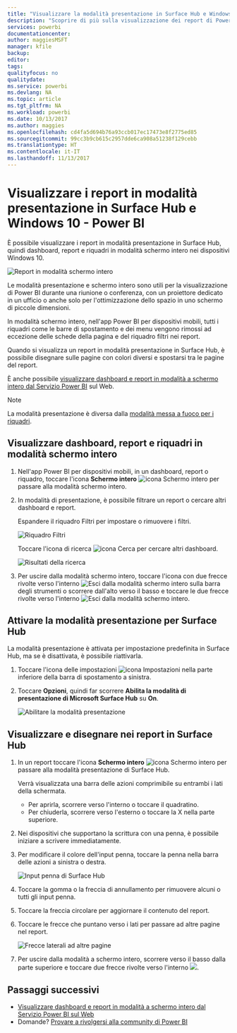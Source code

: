 ```yaml
---
title: "Visualizzare la modalità presentazione in Surface Hub e Windows 10 - Power BI"
description: "Scoprire di più sulla visualizzazione dei report di Power BI in Surface Hub e sulla visualizzazione di dashboard, report e riquadri di Power BI in modalità schermo intero nei dispositivi Windows 10."
services: powerbi
documentationcenter: 
author: maggiesMSFT
manager: kfile
backup: 
editor: 
tags: 
qualityfocus: no
qualitydate: 
ms.service: powerbi
ms.devlang: NA
ms.topic: article
ms.tgt_pltfrm: NA
ms.workload: powerbi
ms.date: 10/13/2017
ms.author: maggies
ms.openlocfilehash: cd4fa5d694b76a93ccb017ec17473e8f2775ed85
ms.sourcegitcommit: 99cc3b9cb615c2957dde6ca908a51238f129cebb
ms.translationtype: HT
ms.contentlocale: it-IT
ms.lasthandoff: 11/13/2017
---
```

# <a name="view-reports-in-presentation-mode-on-surface-hub-and-windows-10---power-bi"></a>Visualizzare i report in modalità presentazione in Surface Hub e Windows 10 - Power BI
È possibile visualizzare i report in modalità presentazione in Surface Hub, quindi dashboard, report e riquadri in modalità schermo intero nei dispositivi Windows 10. 

![Report in modalità schermo intero](media/mobile-windows-10-app-presentation-mode/power-bi-presentation-mode.png)

Le modalità presentazione e schermo intero sono utili per la visualizzazione di Power BI durante una riunione o conferenza, con un proiettore dedicato in un ufficio o anche solo per l'ottimizzazione dello spazio in uno schermo di piccole dimensioni. 

In modalità schermo intero, nell'app Power BI per dispositivi mobili, tutti i riquadri come le barre di spostamento e dei menu vengono rimossi ad eccezione delle schede della pagina e del riquadro filtri nei report.

Quando si visualizza un report in modalità presentazione in Surface Hub, è possibile disegnare sulle pagine con colori diversi e spostarsi tra le pagine del report.

È anche possibile [visualizzare dashboard e report in modalità a schermo intero dal Servizio Power BI](service-fullscreen-mode.md) sul Web.

> [!NOTE]
> La modalità presentazione è diversa dalla [modalità messa a fuoco per i riquadri](mobile-tiles-in-the-mobile-apps.md).
> 
> 

## <a name="display-dashboards-reports-and-tiles-in-full-screen-mode"></a>Visualizzare dashboard, report e riquadri in modalità schermo intero
1. Nell'app Power BI per dispositivi mobili, in un dashboard, report o riquadro, toccare l'icona **Schermo intero** ![icona Schermo intero](media/mobile-windows-10-app-presentation-mode/power-bi-full-screen-icon.png) per passare alla modalità schermo intero.
2. In modalità di presentazione, è possibile filtrare un report o cercare altri dashboard e report.
   
    Espandere il riquadro Filtri per impostare o rimuovere i filtri.
   
    ![Riquadro Filtri](media/mobile-windows-10-app-presentation-mode/power-bi-windows-10-presentation-filter.png)
   
     Toccare l'icona di ricerca ![icona Cerca](media/mobile-windows-10-app-presentation-mode/power-bi-windows-10-presentation-search-icon.png) per cercare altri dashboard.
   
    ![Risultati della ricerca](media/mobile-windows-10-app-presentation-mode/power-bi-windows-10-search.png)
3. Per uscire dalla modalità schermo intero, toccare l'icona con due frecce rivolte verso l'interno ![Esci dalla modalità schermo intero](media/mobile-windows-10-app-presentation-mode/power-bi-windows-10-exit-full-screen-icon.png) sulla barra degli strumenti o scorrere dall'alto verso il basso e toccare le due frecce rivolte verso l'interno ![Esci dalla modalità schermo intero](media/mobile-windows-10-app-presentation-mode/power-bi-windows-10-exit-full-screen-hub-icon.png).

## <a name="turn-on-presentation-mode-for-surface-hub"></a>Attivare la modalità presentazione per Surface Hub
La modalità presentazione è attivata per impostazione predefinita in Surface Hub, ma se è disattivata, è possibile riattivarla.

1. Toccare l'icona delle impostazioni ![icona Impostazioni](media/mobile-windows-10-app-presentation-mode/power-bi-settings-icon.png) nella parte inferiore della barra di spostamento a sinistra.
2. Toccare **Opzioni**, quindi far scorrere **Abilita la modalità di presentazione di Microsoft Surface Hub** su **On**.
   
    ![Abilitare la modalità presentazione](media/mobile-windows-10-app-presentation-mode/power-bi-turn-on-presentation-mode.png)

## <a name="display-and-draw-on-reports-on-surface-hub"></a>Visualizzare e disegnare nei report in Surface Hub
1. In un report toccare l'icona **Schermo intero** ![icona Schermo intero](media/mobile-windows-10-app-presentation-mode/power-bi-full-screen-icon.png) per passare alla modalità presentazione di Surface Hub.
   
    Verrà visualizzata una barra delle azioni comprimibile su entrambi i lati della schermata. 
   
   * Per aprirla, scorrere verso l'interno o toccare il quadratino.
   * Per chiuderla, scorrere verso l'esterno o toccare la X nella parte superiore.
2. Nei dispositivi che supportano la scrittura con una penna, è possibile iniziare a scrivere immediatamente. 
3. Per modificare il colore dell'input penna, toccare la penna nella barra delle azioni a sinistra o destra.
   
    ![Input penna di Surface Hub](media/mobile-windows-10-app-presentation-mode/power-bi-windows-10-surface-hub-ink.png)
4. Toccare la gomma o la freccia di annullamento per rimuovere alcuni o tutti gli input penna.
5. Toccare la freccia circolare per aggiornare il contenuto del report.
6. Toccare le frecce che puntano verso i lati per passare ad altre pagine nel report.
   
    ![Frecce laterali ad altre pagine](media/mobile-windows-10-app-presentation-mode/power-bi-windows-10-surface-hub-arrows.png)
7. Per uscire dalla modalità a schermo intero, scorrere verso il basso dalla parte superiore e toccare due frecce rivolte verso l'interno ![](media/mobile-windows-10-app-presentation-mode/power-bi-windows-10-exit-full-screen-hub-icon.png).

## <a name="next-steps"></a>Passaggi successivi
* [Visualizzare dashboard e report in modalità a schermo intero dal Servizio Power BI sul Web](service-fullscreen-mode.md)
* Domande? [Provare a rivolgersi alla community di Power BI](http://community.powerbi.com/)

